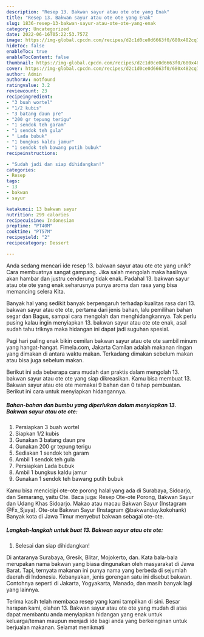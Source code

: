 ```yaml
---
description: "Resep 13. Bakwan sayur atau ote ote yang Enak"
title: "Resep 13. Bakwan sayur atau ote ote yang Enak"
slug: 1836-resep-13-bakwan-sayur-atau-ote-ote-yang-enak
category: Uncategorized
date: 2022-06-16T05:22:53.757Z
image: https://img-global.cpcdn.com/recipes/d2c1d0ce0d6663f0/680x482cq70/13-bakwan-sayur-atau-ote-ote-foto-resep-utama.jpg
hideToc: false
enableToc: true
enableTocContent: false
thumbnail: https://img-global.cpcdn.com/recipes/d2c1d0ce0d6663f0/680x482cq70/13-bakwan-sayur-atau-ote-ote-foto-resep-utama.jpg
cover: https://img-global.cpcdn.com/recipes/d2c1d0ce0d6663f0/680x482cq70/13-bakwan-sayur-atau-ote-ote-foto-resep-utama.jpg
author: Admin
authorAv: notfound
ratingvalue: 3.2
reviewcount: 23
recipeingredient:
- "3 buah wortel"
- "1/2 kubis"
- "3 batang daun pre"
- "200 gr tepung terigu"
- "1 sendok teh garam"
- "1 sendok teh gula"
- " Lada bubuk"
- "1 bungkus kaldu jamur"
- "1 sendok teh bawang putih bubuk"
recipeinstructions:

- "Sudah jadi dan siap dihidangkan!"
categories:
- Resep
tags:
- 13
- bakwan
- sayur

katakunci: 13 bakwan sayur 
nutrition: 299 calories
recipecuisine: Indonesian
preptime: "PT40M"
cooktime: "PT57M"
recipeyield: "2"
recipecategory: Dessert

---
```





Anda sedang mencari ide resep 13. bakwan sayur atau ote ote yang unik? Cara membuatnya sangat gampang. Jika salah mengolah maka hasilnya akan hambar dan justru cenderung tidak enak. Padahal 13. bakwan sayur atau ote ote yang enak seharusnya punya aroma dan rasa yang bisa memancing selera Kita.





Banyak hal yang sedikit banyak berpengaruh terhadap kualitas rasa dari 13. bakwan sayur atau ote ote, pertama dari jenis bahan, lalu pemilihan bahan segar dan Bagus, sampai cara mengolah dan menghidangkannya. Tak perlu pusing kalau ingin menyiapkan 13. bakwan sayur atau ote ote enak,      asal sudah tahu triknya maka hidangan ini dapat jadi suguhan spesial.














Pagi hari paling enak bikin cemilan bakwan sayur atau ote ote sambil minum yang hangat-hangat. Fimela.com, Jakarta Camilan adalah makanan ringan yang dimakan di antara waktu makan. Terkadang dimakan sebelum makan atau bisa juga sebelum makan.






Berikut ini ada beberapa cara mudah dan praktis dalam mengolah 13. bakwan sayur atau ote ote yang siap dikreasikan. Kamu bisa membuat 13. Bakwan sayur atau ote ote memakai 9 bahan dan 0 tahap pembuatan. Berikut ini cara untuk menyiapkan hidangannya.

<!--inarticleads1-->

##### Bahan-bahan dan bumbu yang diperlukan dalam menyiapkan 13. Bakwan sayur atau ote ote:

1. Persiapkan 3 buah wortel
1. Siapkan 1/2 kubis
1. Gunakan 3 batang daun pre
1. Gunakan 200 gr tepung terigu
1. Sediakan 1 sendok teh garam
1. Ambil 1 sendok teh gula
1. Persiapkan  Lada bubuk
1. Ambil 1 bungkus kaldu jamur
1. Gunakan 1 sendok teh bawang putih bubuk


Kamu bisa mencicipi ote-ote porong halal yang ada di Surabaya, Sidoarjo, dan Semarang, yaitu Ote. Baca juga: Resep Ote-ote Porong, Bakwan Sayur dan Udang Khas Sidoarjo. Makao atau macau Bakwan Sayur (Instagram @Fx_Sjaya). Ote-ote Bakwan Sayur (Instagram @bakwanday.kokohank) Banyak kota di Jawa Timur menyebut bakwan sebagai ote-ote. 

<!--inarticleads2-->

##### Langkah-langkah untuk buat 13. Bakwan sayur atau ote ote:


1. Selesai dan siap dihidangkan!

Di antaranya Surabaya, Gresik, Blitar, Mojokerto, dan. Kata bala-bala merupakan nama bakwan yang biasa dingunakan oleh masyarakat di Jawa Barat. Tapi, ternyata makanan ini punya nama yang berbeda di sejumlah daerah di Indonesia. Kebanyakan, jenis gorengan satu ini disebut bakwan. Contohnya seperti di Jakarta, Yogyakarta, Manado, dan masih banyak lagi yang lainnya. 

Terima kasih telah membaca resep yang kami tampilkan di sini. Besar harapan kami, olahan 13. Bakwan sayur atau ote ote yang mudah di atas dapat membantu anda menyiapkan hidangan yang enak untuk keluarga/teman maupun menjadi ide bagi anda yang berkeinginan untuk berjualan makanan. Selamat menikmati
